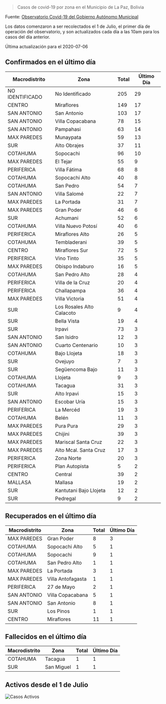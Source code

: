 > Casos de covid-19 por zona en el Municipio de La Paz, Bolivia

Fuente: [Observatorio Covid-19 del Gobierno Autónomo Municipal](http://observatoriocovid19.lapaz.bo/observatorio/index.php/datos-abiertos-covid)

Los datos comenzaron a ser recolectados el 1 de Julio, el primer día de operación del observatorio, y son actualizados cada día a las 10am para los casos del día anterior.

Última actualización para el 2020-07-06

## Confirmados en el último día

| Macrodistrito   | Zona                      |   Total |   Último Día |
|-----------------|---------------------------|---------|--------------|
| NO IDENTIFICADO | No Identificado           |     205 |           29 |
| CENTRO          | Miraflores                |     149 |           17 |
| SAN ANTONIO     | San Antonio               |     103 |           17 |
| SAN ANTONIO     | Villa Copacabana          |      78 |           15 |
| SAN ANTONIO     | Pampahasi                 |      63 |           14 |
| MAX PAREDES     | Munaypata                 |      59 |           13 |
| SUR             | Alto Obrajes              |      37 |           11 |
| COTAHUMA        | Sopocachi                 |      96 |           10 |
| MAX PAREDES     | El Tejar                  |      55 |            9 |
| PERIFERICA      | Villa Fátima              |      68 |            8 |
| COTAHUMA        | Sopocachi Alto            |      40 |            8 |
| COTAHUMA        | San Pedro                 |      54 |            7 |
| SAN ANTONIO     | Villa Salomé              |      22 |            7 |
| MAX PAREDES     | La Portada                |      31 |            7 |
| MAX PAREDES     | Gran Poder                |      46 |            6 |
| SUR             | Achumani                  |      52 |            6 |
| COTAHUMA        | Villa Nuevo Potosí        |      40 |            6 |
| PERIFERICA      | Miraflores Alto           |      26 |            5 |
| COTAHUMA        | Tembladerani              |      39 |            5 |
| CENTRO          | Miraflores Sur            |      72 |            5 |
| PERIFERICA      | Vino Tinto                |      35 |            5 |
| MAX PAREDES     | Obispo Indaburo           |      16 |            5 |
| COTAHUMA        | San Pedro Alto            |      28 |            4 |
| PERIFERICA      | Villa de la Cruz          |      20 |            4 |
| PERIFERICA      | Challapampa               |      36 |            4 |
| MAX PAREDES     | Villa Victoria            |      51 |            4 |
| SUR             | Los Rosales Alto Calacoto |       9 |            4 |
| SUR             | Bella Vista               |      19 |            4 |
| SUR             | Irpavi                    |      73 |            3 |
| SAN ANTONIO     | San Isidro                |      12 |            3 |
| SAN ANTONIO     | Cuarto Centenario         |      10 |            3 |
| COTAHUMA        | Bajo Llojeta              |      18 |            3 |
| SUR             | Ovejuyo                   |       7 |            3 |
| SUR             | Següencoma Bajo           |      11 |            3 |
| COTAHUMA        | Llojeta                   |       9 |            3 |
| COTAHUMA        | Tacagua                   |      31 |            3 |
| SUR             | Alto Irpavi               |      15 |            3 |
| SAN ANTONIO     | Escobar Uría              |      15 |            3 |
| PERIFERICA      | La Mercéd                 |      19 |            3 |
| COTAHUMA        | Belén                     |      11 |            3 |
| MAX PAREDES     | Pura Pura                 |      29 |            3 |
| MAX PAREDES     | Chijini                   |      39 |            3 |
| MAX PAREDES     | Mariscal Santa Cruz       |      22 |            3 |
| MAX PAREDES     | Alto Mcal. Santa Cruz     |      17 |            3 |
| PERIFERICA      | Zona Norte                |      20 |            3 |
| PERIFERICA      | Plan Autopista            |       5 |            2 |
| CENTRO          | Central                   |      39 |            2 |
| MALLASA         | Mallasa                   |      19 |            2 |
| SUR             | Kantutani Bajo Llojeta    |      12 |            2 |
| SUR             | Pedregal                  |       9 |            2 |

## Recuperados en el último día

| Macrodistrito   | Zona              |   Total |   Último Día |
|-----------------|-------------------|---------|--------------|
| MAX PAREDES     | Gran Poder        |       8 |            3 |
| COTAHUMA        | Sopocachi Alto    |       5 |            1 |
| COTAHUMA        | Sopocachi         |       9 |            1 |
| COTAHUMA        | San Pedro Alto    |       1 |            1 |
| MAX PAREDES     | La Portada        |       3 |            1 |
| MAX PAREDES     | Villa Antofagasta |       1 |            1 |
| PERIFERICA      | 27 de Mayo        |       2 |            1 |
| SAN ANTONIO     | Villa Copacabana  |       5 |            1 |
| SAN ANTONIO     | San Antonio       |       8 |            1 |
| SUR             | Los Pinos         |       1 |            1 |
| CENTRO          | Miraflores        |      11 |            1 |

## Fallecidos en el último día

| Macrodistrito   | Zona       |   Total |   Último Día |
|-----------------|------------|---------|--------------|
| COTAHUMA        | Tacagua    |       1 |            1 |
| SUR             | San Miguel |       1 |            1 |

## Activos desde el 1 de Julio

![Casos Activos](activos.png)